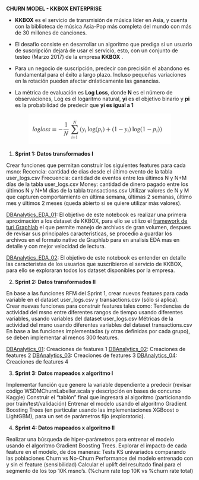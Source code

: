 <b> CHURN MODEL - KKBOX ENTERPRISE</b>

* <b>KKBOX</b> es el servicio de transmisión de música líder en Asia, y cuenta con la biblioteca de música Asia-Pop más completa del mundo con más de 30 millones de canciones.

* El desafío consiste en desarrollar un algoritmo que prediga si un usuario de suscripción dejará de usar el servicio, esto, con un conjunto de testeo (Marzo 2017) de la empresa <b>KKBOX</b> .
 
* Para un negocio de suscripción, predecir con precisión el abandono es fundamental para el éxito a largo plazo. Incluso pequeñas variaciones en la rotación pueden afectar drásticamente las ganancias.

* La métrica de evaluación es <b>Log Loss</b>, donde <b>N</b> es el número de observaciones, Log es el logaritmo natural, <b>yi</b> es el objetivo binario y  <b>pi</b> es la probabilidad de predecir que <b>yi es igual a 1</b>

<p align="center">
<img src="./logloss.png" >
</p>


1. <b>Sprint 1: Datos transformados I</b>

Crear funciones que permitan construir los siguientes features para cada msno:
Recencia: cantidad de días desde el último evento de la tabla user_logs.csv
Frecuencia: cantidad de eventos entre los últimos N y N+M días de la tabla user_logs.csv
Money: cantidad de dinero pagado entre los últimos N y N+M días de la tabla transactions.csv
Utilizar valores de N y M que capturen comportamiento en última semana, últimas 2 semanas, último mes y últimos 2 meses (queda abierto si se quiere utilizar más valores).

<a href="./Sprint 1/DBAnalytics_EDA_01.ipynb">DBAnalytics_EDA_01</a>: El objetivo de este notebook es realizar una primera aproximación a los dataset de KKBOX, para ello se utilizo el <a href="https://arxiv.org/pdf/1408.2041.pdf">framework de turi Graphlab</a> el que permite manejo de archivos de gran volumen, despues de revisar sus principales caracteristicas, se procedio a guardar los archivos en el formato nativo de Graphlab para en analisis EDA mas en detalle y con mejor velocidad de lectura.

<a href="./Sprint 1/DBAnalytics_EDA_02.ipynb">DBAnalytics_EDA_02</a>: El objetivo de este notebook es entender en detalle las caracteristas de los usuarios que suscribieron el servicio de KKBOX, para ello se exploraran todos los dataset disponibles por la empresa.

2. <b>Sprint 2: Datos transformados II</b>

En base a las funciones RFM del Sprint 1, crear nuevos features para cada variable en el dataset user_logs.csv y transactions.csv (sólo si aplica).
Crear nuevas funciones para construir features tales como:
Tendencias de actividad del msno entre diferentes rangos de tiempo usando diferentes variables, usando variables del dataset user_logs.csv
Métricas de la actividad del msno usando diferentes variables del dataset transactions.csv 
En base a las funciones implementadas (y otras definidas por cada grupo), se deben implementar al menos 300 features. 

<a href="./Sprint 2/DBAnalytics_01.ipynb">DBAnalytics_01</a>: Creaciones de features 1
<a href="./Sprint 2/DBAnalytics_01.ipynb">DBAnalytics_02</a>: Creaciones de features 2
<a href="./Sprint 2/DBAnalytics_01.ipynb">DBAnalytics_03</a>: Creaciones de features 3
<a href="./Sprint 2/DBAnalytics_01.ipynb">DBAnalytics_04</a>: Creaciones de features 4

3. <b>Sprint 3: Datos mapeados x algoritmo I</b>

Implementar función que genere la variable dependiente a predecir (revisar código WSDMChurnLabeller.scala y descripción en bases de concurso Kaggle)
Construir el “tablón” final que ingresará al algoritmo (particionando por train/test/validación)
Entrenar el modelo usando el algoritmo Gradient Boosting Trees (en particular usando las implementaciones XGBoost o LightGBM), para un set de parámetros fijo (exploratorio).

4. <b>Sprint 4: Datos mapeados x algoritmo II</b>

Realizar una búsqueda de hiper-parámetros para entrenar el modelo usando el algoritmo Gradient Boosting Trees.
Explorar el impacto de cada feature en el modelo, de dos maneras: 
Tests KS univariados comparando las poblaciones Churn vs No-Churn
Performance del modelo entrenado con y sin el feature (sensibilidad)
Calcular el uplift del resultado final para el segmento de los top 10K msno’s. (%churn rate top 10K vs %churn rate total)




